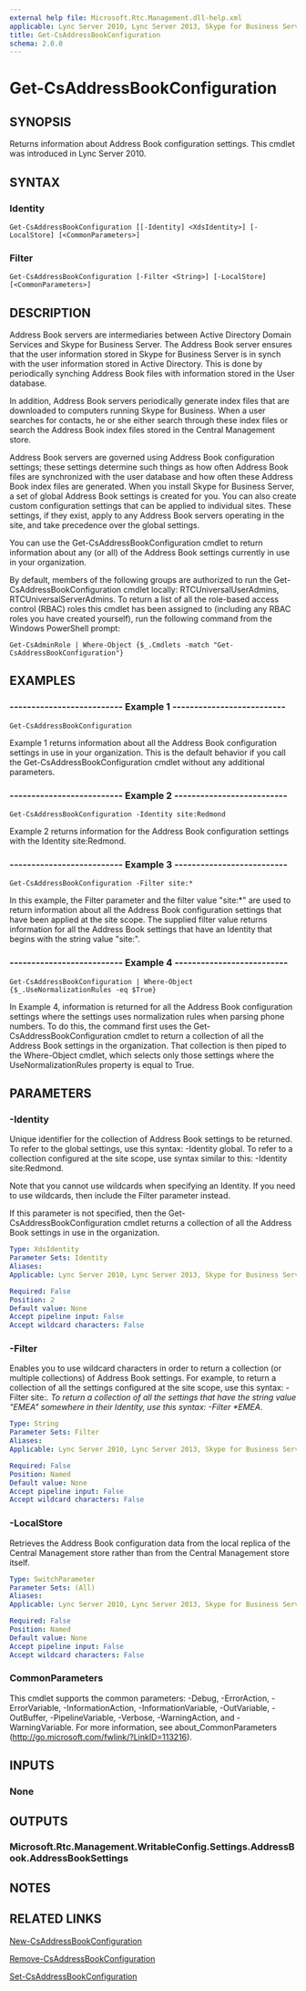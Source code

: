 ```yaml
---
external help file: Microsoft.Rtc.Management.dll-help.xml
applicable: Lync Server 2010, Lync Server 2013, Skype for Business Server 2015, Skype for Business Server 2019
title: Get-CsAddressBookConfiguration
schema: 2.0.0
---
```


# Get-CsAddressBookConfiguration

## SYNOPSIS
Returns information about Address Book configuration settings.
This cmdlet was introduced in Lync Server 2010.


## SYNTAX

### Identity
```
Get-CsAddressBookConfiguration [[-Identity] <XdsIdentity>] [-LocalStore] [<CommonParameters>]
```

### Filter
```
Get-CsAddressBookConfiguration [-Filter <String>] [-LocalStore] [<CommonParameters>]
```

## DESCRIPTION
Address Book servers are intermediaries between Active Directory Domain Services and Skype for Business Server.
The Address Book server ensures that the user information stored in Skype for Business Server is in synch with the user information stored in Active Directory.
This is done by periodically synching Address Book files with information stored in the User database.

In addition, Address Book servers periodically generate index files that are downloaded to computers running Skype for Business.
When a user searches for contacts, he or she either search through these index files or search the Address Book index files stored in the Central Management store.

Address Book servers are governed using Address Book configuration settings; these settings determine such things as how often Address Book files are synchronized with the user database and how often these Address Book index files are generated.
When you install Skype for Business Server, a set of global Address Book settings is created for you.
You can also create custom configuration settings that can be applied to individual sites.
These settings, if they exist, apply to any Address Book servers operating in the site, and take precedence over the global settings.

You can use the Get-CsAddressBookConfiguration cmdlet to return information about any (or all) of the Address Book settings currently in use in your organization.

By default, members of the following groups are authorized to run the Get-CsAddressBookConfiguration cmdlet locally: RTCUniversalUserAdmins, RTCUniversalServerAdmins.
To return a list of all the role-based access control (RBAC) roles this cmdlet has been assigned to (including any RBAC roles you have created yourself), run the following command from the Windows PowerShell prompt:

`Get-CsAdminRole | Where-Object {$_.Cmdlets -match "Get-CsAddressBookConfiguration"}`


## EXAMPLES

### -------------------------- Example 1 --------------------------
```
Get-CsAddressBookConfiguration
```

Example 1 returns information about all the Address Book configuration settings in use in your organization.
This is the default behavior if you call the Get-CsAddressBookConfiguration cmdlet without any additional parameters.

### -------------------------- Example 2 --------------------------
```
Get-CsAddressBookConfiguration -Identity site:Redmond
```

Example 2 returns information for the Address Book configuration settings with the Identity site:Redmond.

### -------------------------- Example 3 --------------------------
```
Get-CsAddressBookConfiguration -Filter site:*
```

In this example, the Filter parameter and the filter value "site:*" are used to return information about all the Address Book configuration settings that have been applied at the site scope.
The supplied filter value returns information for all the Address Book settings that have an Identity that begins with the string value "site:".

### -------------------------- Example 4 --------------------------
```
Get-CsAddressBookConfiguration | Where-Object {$_.UseNormalizationRules -eq $True}
```

In Example 4, information is returned for all the Address Book configuration settings where the settings uses normalization rules when parsing phone numbers.
To do this, the command first uses the Get-CsAddressBookConfiguration cmdlet to return a collection of all the Address Book settings in the organization.
That collection is then piped to the Where-Object cmdlet, which selects only those settings where the UseNormalizationRules property is equal to True.


## PARAMETERS

### -Identity
Unique identifier for the collection of Address Book settings to be returned.
To refer to the global settings, use this syntax: -Identity global.
To refer to a collection configured at the site scope, use syntax similar to this: -Identity site:Redmond.

Note that you cannot use wildcards when specifying an Identity.
If you need to use wildcards, then include the Filter parameter instead.

If this parameter is not specified, then the Get-CsAddressBookConfiguration cmdlet returns a collection of all the Address Book settings in use in the organization.

```yaml
Type: XdsIdentity
Parameter Sets: Identity
Aliases: 
Applicable: Lync Server 2010, Lync Server 2013, Skype for Business Server 2015, Skype for Business Server 2019

Required: False
Position: 2
Default value: None
Accept pipeline input: False
Accept wildcard characters: False
```

### -Filter
Enables you to use wildcard characters in order to return a collection (or multiple collections) of Address Book settings.
For example, to return a collection of all the settings configured at the site scope, use this syntax: -Filter site:<em>.
To return a collection of all the settings that have the string value "EMEA" somewhere in their Identity, use this syntax: -Filter *EMEA</em>.

```yaml
Type: String
Parameter Sets: Filter
Aliases: 
Applicable: Lync Server 2010, Lync Server 2013, Skype for Business Server 2015, Skype for Business Server 2019

Required: False
Position: Named
Default value: None
Accept pipeline input: False
Accept wildcard characters: False
```

### -LocalStore
Retrieves the Address Book configuration data from the local replica of the Central Management store rather than from the Central Management store itself.

```yaml
Type: SwitchParameter
Parameter Sets: (All)
Aliases: 
Applicable: Lync Server 2010, Lync Server 2013, Skype for Business Server 2015, Skype for Business Server 2019

Required: False
Position: Named
Default value: None
Accept pipeline input: False
Accept wildcard characters: False
```

### CommonParameters
This cmdlet supports the common parameters: -Debug, -ErrorAction, -ErrorVariable, -InformationAction, -InformationVariable, -OutVariable, -OutBuffer, -PipelineVariable, -Verbose, -WarningAction, and -WarningVariable. For more information, see about_CommonParameters (http://go.microsoft.com/fwlink/?LinkID=113216).

## INPUTS

### None


## OUTPUTS

### Microsoft.Rtc.Management.WritableConfig.Settings.AddressBook.AddressBookSettings


## NOTES


## RELATED LINKS

[New-CsAddressBookConfiguration](New-CsAddressBookConfiguration.md)

[Remove-CsAddressBookConfiguration](Remove-CsAddressBookConfiguration.md)

[Set-CsAddressBookConfiguration](Set-CsAddressBookConfiguration.md)

